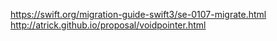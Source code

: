 https://swift.org/migration-guide-swift3/se-0107-migrate.html
http://atrick.github.io/proposal/voidpointer.html
